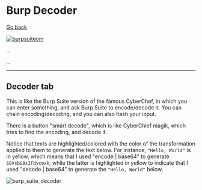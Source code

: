 # Burp Decoder

[Go back](../burp.md)

[![burpsuiteom](../../../_badges/thmp/burpsuiteom.svg)](https://tryhackme.com/room/burpsuiteom)

<div class="row row-cols-md-2"><div>

...
</div><div>

...
</div></div>

<hr class="sep-both">

## Decoder tab

<div class="row row-cols-md-2"><div class="align-self-center">

This is like the Burp Suite version of the famous CyberChef, in which you can enter something, and ask Burp Suite to encode/decode it. You can chain encoding/decoding, and you can also hash your input.

There is a button "smart decode", which is like CyberChief magik, which tries to find the encoding, and decode it.

Notice that texts are highlighted/colored with the color of the transformation applied to them to generate the text below. For instance, `"Hello, World"` is in yellow, which means that I used "encode | base64" to generate `SGVsbG8sIFdvcmxk`, while the latter is highlighted in yellow to indicate that I used "decode | base64" to generate the `"Hello, World"` below.
</div><div>

![burp_suite_decoder](../_images/burp_suite_decoder.png)
</div></div>
